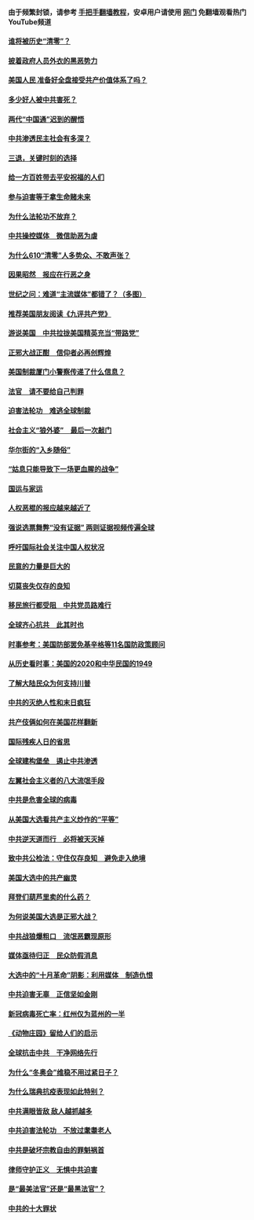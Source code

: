 #### 由于频繁封锁，请参考 [手把手翻墙教程](https://github.com/gfw-breaker/guides/wiki/)，安卓用户请使用 [网门](https://github.com/gfw-breaker/nogfw/blob/master/dl.md?t=01010000) 免翻墙观看热门YouTube频道 

#### [谁将被历史“清零”？](../pages/251/417485.md?t=01010000) 

#### [披着政府人员外衣的黑恶势力](../pages/251/417442.md?t=01010000) 

#### [美国人民 准备好全盘接受共产价值体系了吗？](../pages/251/417491.md?t=01010000) 

#### [多少好人被中共害死？](../pages/251/417144.md?t=01010000) 

#### [两代“中国通”迟到的醒悟](../pages/251/417064.md?t=01010000) 

#### [中共渗透民主社会有多深？](../pages/251/417063.md?t=01010000) 

#### [三退，关键时刻的选择](../pages/251/416969.md?t=01010000) 

#### [给一方百姓带去平安祝福的人们](../pages/251/416941.md?t=01010000) 

#### [参与迫害等于拿生命赌未来](../pages/251/416856.md?t=01010000) 

#### [为什么法轮功不放弃？](../pages/251/416864.md?t=01010000) 

#### [中共操控媒体　微信助恶为虐](../pages/251/416724.md?t=01010000) 

#### [为什么610“清零”人多势众、不敢声张？](../pages/251/416632.md?t=01010000) 

#### [因果昭然　报应在行恶之身](../pages/251/416582.md?t=01010000) 

#### [世纪之问：难道“主流媒体”都错了？（多图）](../pages/251/416571.md?t=01010000) 

#### [推荐美国朋友阅读《九评共产党》](../pages/251/416510.md?t=01010000) 

#### [游说美国　中共拉拢美国精英充当“带路党”](../pages/251/416529.md?t=01010000) 

#### [正邪大战正酣　信仰者必再创辉煌](../pages/251/416433.md?t=01010000) 

#### [美国制裁厦门小警察传递了什么信息？](../pages/251/416432.md?t=01010000) 

#### [法官　请不要给自己判罪](../pages/251/416379.md?t=01010000) 

#### [迫害法轮功　难逃全球制裁](../pages/251/416380.md?t=01010000) 

#### [社会主义“狼外婆”　最后一次敲门](../pages/251/416394.md?t=01010000) 

#### [华尔街的“入乡随俗”](../pages/251/416395.md?t=01010000) 

#### [“姑息只能导致下一场更血腥的战争”](../pages/251/416223.md?t=01010000) 

#### [国运与家运](../pages/251/416224.md?t=01010000) 

#### [人权恶棍的报应越来越近了](../pages/251/416276.md?t=01010000) 

#### [强说选票舞弊“没有证据” 两则证据视频传遍全球](../pages/251/416227.md?t=01010000) 

#### [呼吁国际社会关注中国人权状况](../pages/251/416135.md?t=01010000) 

#### [民意的力量是巨大的](../pages/251/416222.md?t=01010000) 

#### [切莫丧失仅存的良知](../pages/251/416134.md?t=01010000) 

#### [移民旅行都受阻　中共党员路难行](../pages/251/416033.md?t=01010000) 

#### [全球齐心抗共　此其时也](../pages/251/415989.md?t=01010000) 

#### [时事参考：美国防部罢免基辛格等11名国防政策顾问](../pages/251/415970.md?t=01010000) 

#### [从历史看时事：美国的2020和中华民国的1949](../pages/251/415949.md?t=01010000) 

#### [了解大陆民众为何支持川普](../pages/251/415950.md?t=01010000) 

#### [中共的灭绝人性和末日疯狂](../pages/251/415944.md?t=01010000) 

#### [共产伎俩如何在美国花样翻新](../pages/251/415908.md?t=01010000) 

#### [国际残疾人日的省思](../pages/251/415849.md?t=01010000) 

#### [全球建构堡垒　遏止中共渗透](../pages/251/415850.md?t=01010000) 

#### [左翼社会主义者的八大流氓手段](../pages/251/415802.md?t=01010000) 

#### [中共是危害全球的病毒](../pages/251/415569.md?t=01010000) 

#### [从美国大选看共产主义炒作的“平等”](../pages/251/415654.md?t=01010000) 

#### [中共逆天道而行　必将被天灭掉](../pages/251/415626.md?t=01010000) 

#### [致中共公检法：守住仅存良知　避免走入绝境](../pages/251/415627.md?t=01010000) 

#### [美国大选中的共产幽灵](../pages/251/415618.md?t=01010000) 

#### [拜登们葫芦里卖的什么药？](../pages/251/415531.md?t=01010000) 

#### [为何说美国大选是正邪大战？](../pages/251/415530.md?t=01010000) 

#### [中共战狼爆粗口　流氓恶霸现原形](../pages/251/415426.md?t=01010000) 

#### [媒体亟待归正　民众防假消息](../pages/251/415402.md?t=01010000) 

#### [大选中的“十月革命”阴影：利用媒体　制造仇恨](../pages/251/415334.md?t=01010000) 

#### [中共迫害无辜　正信坚如金刚](../pages/251/415307.md?t=01010000) 

#### [新冠病毒死亡率：红州仅为蓝州的一半](../pages/251/415164.md?t=01010000) 

#### [《动物庄园》留给人们的启示](../pages/251/415178.md?t=01010000) 

#### [全球抗击中共　干净网络先行](../pages/251/415096.md?t=01010000) 

#### [为什么“冬奥会”维稳不用过紧日子？](../pages/251/414949.md?t=01010000) 

#### [为什么瑞典抗疫表现如此特别？](../pages/251/414950.md?t=01010000) 

#### [中共满眼皆敌 敌人越抓越多](../pages/251/415053.md?t=01010000) 

#### [中共迫害法轮功　不放过耄耋老人](../pages/251/414994.md?t=01010000) 

#### [中共是破坏宗教自由的罪魁祸首](../pages/251/414901.md?t=01010000) 

#### [律师守护正义　无惧中共迫害](../pages/251/414900.md?t=01010000) 

#### [是“最美法官”还是“最黑法官”？](../pages/251/414885.md?t=01010000) 

#### [中共的十大罪状](../pages/251/414772.md?t=01010000) 

